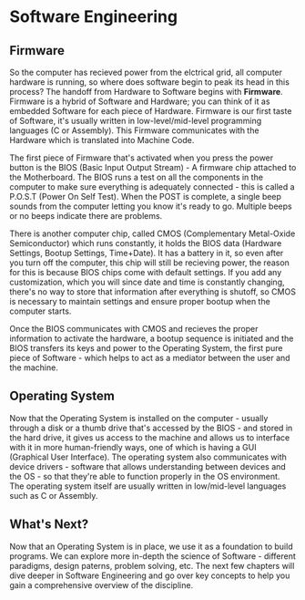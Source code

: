 # Software Engineering


## Firmware

So the computer has recieved power from the elctrical grid, all computer hardware is running, so where does software begin to peak its head in this process? The handoff from Hardware to Software begins with **Firmware**. Firmware is a hybrid of Software and Hardware; you can think of it as embedded Software for each piece of Hardware. Firmware is our first taste of Software, it's usually written in low-level/mid-level programming languages (C or Assembly). This Firmware communicates with the Hardware which is translated into Machine Code.

The first piece of Firmware that's activated when you press the power button is the BIOS (Basic Input Output Stream) - A firmware chip attached to the Motherboard. The BIOS runs a test on all the components in the computer to make sure everything is adequately connected - this is called a P.O.S.T (Power On Self Test). When the POST is complete, a single beep sounds from the computer letting you know it's ready to go. Multiple beeps or no beeps indicate there are problems.

There is another computer chip, called CMOS (Complementary Metal-Oxide Semiconductor) which runs constantly, it holds the BIOS data (Hardware Settings, Bootup Settings, Time+Date). It has a battery in it, so even after you turn off the computer, this chip will still be recieving power, the reason for this is because BIOS chips come with default settings. If you add any customization, which you will since date and time is constantly changing, there's no way to store that information after everything is shutoff, so CMOS is necessary to maintain settings and ensure proper bootup when the computer starts.

Once the BIOS communicates with CMOS and recieves the proper information to activate the hardware, a bootup sequence is initiated and the BIOS transfers its keys and power to the Operating System, the first pure piece of Software - which helps to act as a mediator between the user and the machine.


## Operating System

Now that the Operating System is installed on the computer - usually through a disk or a thumb drive that's accessed by the BIOS - and stored in the hard drive, it gives us access to the machine and allows us to interface with it in more human-friendly ways, one of which is having a GUI (Graphical User Interface). The operating system also communicates with device drivers - software that allows understanding between devices and the OS - so that they're able to function properly in the OS environment. The operating system itself are usually written in low/mid-level languages such as C or Assembly.


## What's Next?

Now that an Operating System is in place, we use it as a foundation to build programs. We can explore more in-depth the science of Software - different paradigms, design paterns, problem solving, etc. The next few chapters will dive deeper in Software Engineering and go over key concepts to help you gain a comprehensive overview of the discipline.
